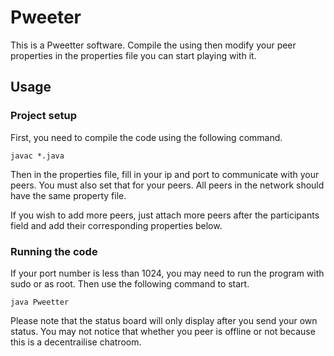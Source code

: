 # Pweeter

This is a Pweetter software. Compile the using  then modify your peer properties in the properties file you can start playing with it.

## Usage

### Project setup
First, you need to compile the code using the following command.
```
javac *.java
```

Then in the properties file, fill in your ip and port to communicate with your peers. You must also set that for your peers. All peers in the network should have the same property file.

If you wish to add more peers, just attach more peers after the participants field and add their corresponding properties below.

### Running the code
If your port number is less than 1024, you may need to run the program with sudo or as root. Then use the following command to start.
```
java Pweetter
```
Please note that the status board will only display after you send your own status. You may not notice that whether you peer is offline or not because this is a decentrailise chatroom.
 
